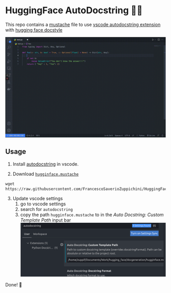 # HuggingFace AutoDocstring 🤗💅

This repo contains a [mustache](https://github.com/janl/mustache.js/) file to use [vscode autodocstring extension](https://marketplace.visualstudio.com/items?itemName=njpwerner.autodocstring) with [hugging face docstyle](https://github.com/huggingface/transformers/tree/master/docs#writing-documentation---specification)

![img](/huggingface_docstring.gif)

## Usage

1. Install [autodocstring]((https://marketplace.visualstudio.com/items?itemName=njpwerner.autodocstring)) in vscode.

2. Download [`hugginface.mustache`](https://raw.githubusercontent.com/FrancescoSaverioZuppichini/HuggingFaceAutoDocstring/main/hugginface.mustache)

  ```
  wget https://raw.githubusercontent.com/FrancescoSaverioZuppichini/HuggingFaceAutoDocstring/main/hugginface.mustache
  ```
  
3. Update vscode settings
    1. go to vscode settings
    2. search for `autodocstring`
    3. copy the path `hugginface.mustache` to in the *Auto Docstring: Custom Template Path* input bar
    ![img](/1.png)
    
    
Done! 🎉
